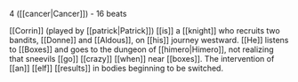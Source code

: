 4 ([[cancer|Cancer]]) - 16 beats

[[Corrin]] (played by [[patrick|Patrick]]) [[is]] a [[knight]] who recruits two bandits, [[Donne]] and [[Aldous]], on [[his]] journey westward. [[He]] listens to [[Boxes]] and goes to the dungeon of [[himero|Himero]], not realizing that sneevils [[go]] [[crazy]] [[when]] near [[boxes]]. The intervention of [[an]] [[elf]] [[results]] in bodies beginning to be switched.

